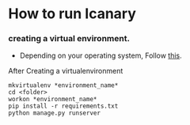 # How to run Icanary

### creating a virtual environment.

- Depending on your operating system, Follow [this](https://packaging.python.org/guides/installing-using-pip-and-virtual-environments/#creating-a-virtual-environment).

After Creating a virtualenvironment

```
mkvirtualenv *environment_name*
cd <folder>
workon *environment_name*
pip install -r requirements.txt
python manage.py runserver

```
